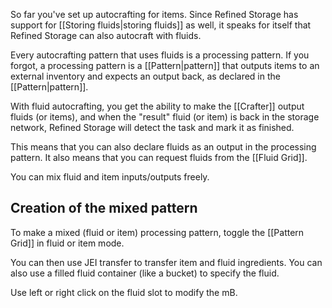 So far you've set up autocrafting for items. Since Refined Storage has support for [[Storing fluids|storing fluids]] as well, it speaks for itself that Refined Storage can also autocraft with fluids.

Every autocrafting pattern that uses fluids is a processing pattern. If you forgot, a processing pattern is a [[Pattern|pattern]] that outputs items to an external inventory and expects an output back, as declared in the [[Pattern|pattern]].

With fluid autocrafting, you get the ability to make the [[Crafter]] output fluids (or items), and when the "result" fluid (or item) is back in the storage network, Refined Storage will detect the task and mark it as finished.

This means that you can also declare fluids as an output in the processing pattern. It also means that you can request fluids from the [[Fluid Grid]].

You can mix fluid and item inputs/outputs freely.

## Creation of the mixed pattern
To make a mixed (fluid or item) processing pattern, toggle the [[Pattern Grid]] in fluid or item mode.

You can then use JEI transfer to transfer item and fluid ingredients. You can also use a filled fluid container (like a bucket) to specify the fluid.

Use left or right click on the fluid slot to modify the mB.